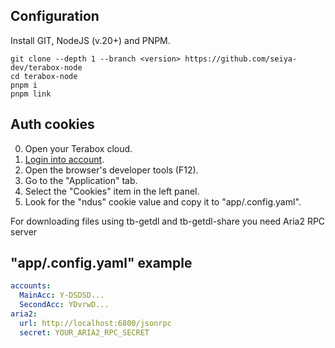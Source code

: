 ## Configuration
Install GIT, NodeJS (v.20+) and PNPM.

```
git clone --depth 1 --branch <version> https://github.com/seiya-dev/terabox-node
cd terabox-node
pnpm i
pnpm link
```

## Auth cookies

0. Open your Terabox cloud.
1. [Login into account](https://www.terabox.com/wap/outlogin).
2. Open the browser's developer tools (F12).
3. Go to the "Application" tab.
4. Select the "Cookies" item in the left panel.
5. Look for the "ndus" cookie value and copy it to "app/.config.yaml".

For downloading files using tb-getdl and tb-getdl-share you need Aria2 RPC server

## "app/.config.yaml" example

```yaml
accounts:
  MainAcc: Y-DSDSD...
  SecondAcc: YDvrwD...
aria2:
  url: http://localhost:6800/jsonrpc
  secret: YOUR_ARIA2_RPC_SECRET
```
